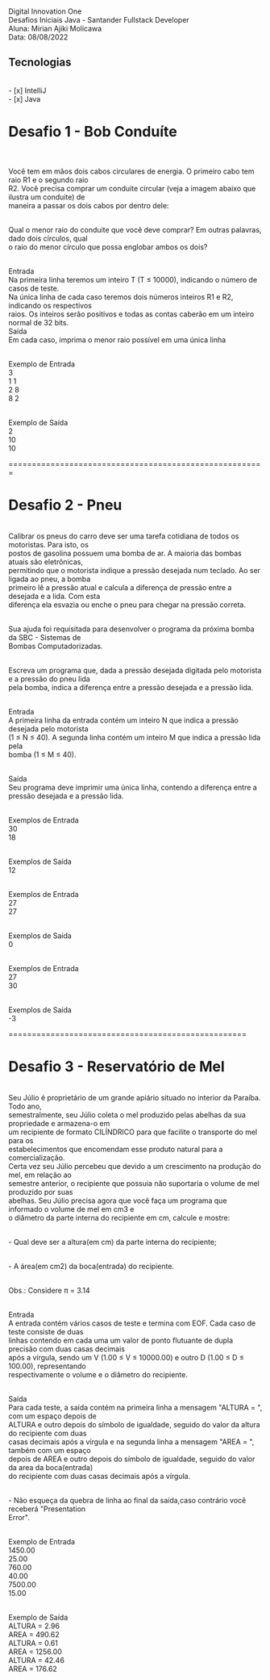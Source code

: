 <p>
<br>  Digital Innovation One 
<br>  Desafios Iniciais Java - Santander Fullstack Developer
<br>  Aluna: Mirian Ajiki Molicawa
<br>  Data: 08/08/2022 
</p>

<h2> Tecnologias </h2>
<br> - [x] IntelliJ 
<br> - [x] Java 

<h1>Desafio 1 - Bob Conduíte</h1>
<br>
<br>Você tem em mãos dois cabos circulares de energia. O primeiro cabo tem raio R1 e o segundo raio <br>R2. Você precisa comprar um conduite circular (veja a imagem abaixo que ilustra um conduite) de <br>maneira a passar os dois cabos por dentro dele:

<br>Qual o menor raio do conduite que você deve comprar? Em outras palavras, dado dois círculos, qual <br>o raio do menor círculo que possa englobar ambos os dois?

<br>Entrada
<br> Na primeira linha teremos um inteiro T (T ≤ 10000), indicando o número de casos de teste.
<br> Na única linha de cada caso teremos dois números inteiros R1 e R2, indicando os respectivos <br> raios. Os inteiros serão positivos e todas as contas caberão em um inteiro normal de 32 bits.
<br> Saída
<br> Em cada caso, imprima o menor raio possível em uma única linha

<br> Exemplo de Entrada	
<br> 3
<br> 1 1
<br> 2 8
<br> 8 2

<br> Exemplo de Saída
<br> 2
<br> 10
<br> 10


=======================================================
<h1>Desafio 2 - Pneu</h1>

<br> Calibrar os pneus do carro deve ser uma tarefa cotidiana de todos os motoristas. Para isto, os <br> postos de gasolina possuem uma bomba de ar. A maioria das bombas atuais são eletrônicas, <br> permitindo que o motorista indique a pressão desejada num teclado. Ao ser ligada ao pneu, a bomba <br> primeiro lê a pressão atual e calcula a diferença de pressão entre a desejada e a lida. Com esta <br> diferença ela esvazia ou enche o pneu para chegar na pressão correta.

<br> Sua ajuda foi requisitada para desenvolver o programa da próxima bomba da SBC - Sistemas de <br> Bombas Computadorizadas.

<br> Escreva um programa que, dada a pressão desejada digitada pelo motorista e a pressão do pneu lida <br> pela bomba, indica a diferença entre a pressão desejada e a pressão lida.

<br> Entrada
<br> A primeira linha da entrada contém um inteiro N que indica a pressão desejada pelo motorista 
<br> (1 ≤ N ≤ 40). A segunda linha contém um inteiro M que indica a pressão lida pela 
<br> bomba (1 ≤ M ≤ 40).

<br> Saída
<br> Seu programa deve imprimir uma única linha, contendo a diferença entre a pressão desejada e a pressão lida.

<br> Exemplos de Entrada
<br> 30
<br> 18

<br> Exemplos de Saída
<br> 12

<br> Exemplos de Entrada
<br> 27
<br> 27

<br> Exemplos de Saída
<br> 0

<br> Exemplos de Entrada
<br> 27
<br> 30

<br> Exemplos de Saída
<br> -3

===================================================

<h1>Desafio 3 - Reservatório de Mel</h1> 
<br> Seu Júlio é proprietário de um grande apiário situado no interior da Paraíba. Todo ano, <br> semestralmente, seu Júlio coleta o mel produzido pelas abelhas da sua propriedade e armazena-o em <br> um recipiente de formato CILÍNDRICO para que facilite o transporte do mel para os <br> estabelecimentos que encomendam esse produto natural para a comercialização.
<br> Certa vez seu Júlio percebeu que devido a um crescimento na produção do mel, em relação ao <br> semestre anterior, o recipiente que possuia não suportaria o volume de mel produzido por suas <br> abelhas. Seu Júlio precisa agora que você faça um programa que informado o volume de mel em cm3 e <br> o diâmetro da parte interna do recipiente em cm, calcule e mostre:

<br> - Qual deve ser a altura(em cm) da parte interna do recipiente;

<br> - A área(em cm2) da boca(entrada) do recipiente.

<br> Obs.: Considere π = 3.14

<br> Entrada
<br> A entrada contém vários casos de teste e termina com EOF. Cada caso de teste consiste de duas <br> linhas contendo em cada uma um valor de ponto flutuante de dupla precisão com duas casas decimais <br> após a vírgula, sendo um V (1.00 ≤ V ≤ 10000.00) e outro D (1.00 ≤ D ≤ 100.00), representando <br> respectivamente o volume e o diâmetro do recipiente.

<br> Saída
<br> Para cada teste, a saída contém na primeira linha a mensagem "ALTURA = ", com um espaço depois de <br> ALTURA e outro depois do símbolo de igualdade, seguido do valor da altura do recipiente com duas <br> casas decimais após a vírgula e na segunda linha a mensagem "AREA = ", também com um espaço <br> depois de AREA e outro depois do símbolo de igualdade, seguido do valor da area da boca(entrada) <br> do recipiente com duas casas decimais após a vírgula.

<br> - Não esqueça da quebra de linha ao final da saída,caso contrário você receberá "Presentation <br> Error".

<br> Exemplo de Entrada	
<br>  1450.00
<br>  25.00
<br>  760.00
<br>  40.00
<br>  7500.00
<br>  15.00

<br> Exemplo de Saída
<br> ALTURA = 2.96
<br> AREA = 490.62
<br> ALTURA = 0.61
<br> AREA = 1256.00
<br> ALTURA = 42.46
<br> AREA = 176.62

